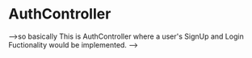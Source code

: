 # AuthController

-->so basically This is AuthController where a user's SignUp and Login Fuctionality would be implemented.
-->
